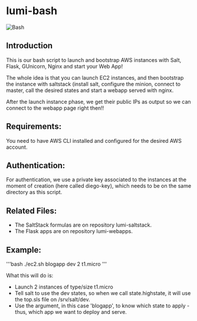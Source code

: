 # lumi-bash
![Bash](https://tiswww.case.edu/php/chet/img/bash-logo-web.png "BASH")

Introduction
------------
This is our bash script to launch and bootstrap AWS instances
with Salt, Flask, GUnicorn, Nginx and start your Web App!

The whole idea is that you can launch EC2 instances, and then
bootstrap the instance with saltstack (install salt, configure
the minion, connect to master, call the desired states and start
a webapp served with nginx.

After the launch instance phase, we get their public IPs
as output so we can connect to the webapp page right then!!

Requirements:
-------------
You need to have AWS CLI installed and configured for the desired
AWS account.

Authentication:
---------------
For authentication, we use a private key associated to the instances
at the moment of creation (here called diego-key), which needs to be
on the same directory as this script.

Related Files:
--------------
- The SaltStack formulas are on repository lumi-saltstack.
- The Flask apps are on repository lumi-webapps.

Example:
--------
'''bash
./ec2.sh blogapp dev 2 t1.micro
'''

What this will do is:
* Launch 2 instances of type/size t1.micro
* Tell salt to use the dev states, so when we call
state.highstate, it will use the top.sls file on /srv/salt/dev.
* Use the <app> argument, in this case 'blogapp', to know which
state to apply - thus, which app we want to deploy and serve.

